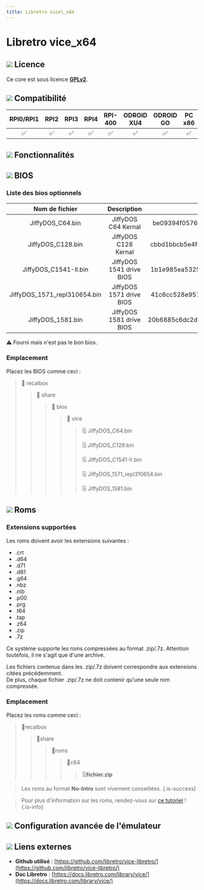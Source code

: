 ```yaml
---
title: Libretro vice\_x64
---
```


# Libretro vice\_x64



## ![](./gerald-g-parchment-background-or-border-5.svg) Licence

Ce core est sous licence [**GPLv2**](https://github.com/libretro/vice-libretro/blob/master/COPYING).

## ![](./compatibility.png) Compatibilité

| RPI0/RPI1 | RPI2 | RPI3 | RPI4 | RPI-400 | ODROID XU4 | ODROID GO | PC x86 | PC X86\_64 |
| :---: | :---: | :---: | :---: | :---: | :---: | :---: | :---: | :---: |
| ✅ | ✅ | ✅ | ✅ | ✅ | ✅ | ✅ | ✅ | ✅ |

## ![](./cogwheel-145804_640.png) Fonctionnalités



## ![](./tqfp32.svg) BIOS

### Liste des bios optionnels

| **Nom de fichier** | Description | MD5 | Fourni |
| :---: | :---: | :---: | :---: |
| JiffyDOS\_C64.bin | JiffyDOS C64 Kernal | be09394f0576cf81fa8bacf634daf9a2 | ⚠ |
| JiffyDOS\_C128.bin | JiffyDOS C128 Kernal | cbbd1bbcb5e4fd8046b6030ab71fc021 | ⚠ |
| JiffyDOS\_C1541-II.bin | JiffyDOS 1541 drive BIOS | 1b1e985ea5325a1f46eb7fd9681707bf | ⚠ |
| JiffyDOS\_1571\_repl310654.bin | JiffyDOS 1571 drive BIOS | 41c6cc528e9515ffd0ed9b180f8467c0 | ⚠ |
| JiffyDOS\_1581.bin | JiffyDOS 1581 drive BIOS | 20b6885c6dc2d42c38754a365b043d71 | ⚠ |

⚠ Fourni mais n'est pas le bon bios.

### Emplacement

Placez les BIOS comme ceci :

> 📁 recalbox
>
> > 📁 share
> >
> > > 📁 bios
> > >
> > > > 📁 vice
> > > >
> > > > > 🗒 JiffyDOS\_C64.bin
> > > > >
> > > > > 🗒 JiffyDOS\_C128.bin
> > > > >
> > > > > 🗒 JiffyDOS\_C1541-II.bin
> > > > >
> > > > > 🗒 JiffyDOS\_1571\_repl310654.bin
> > > > >
> > > > > 🗒 JiffyDOS\_1581.bin

## ![](./rom-30098_640.png) Roms

### **Extensions supportées**

Les roms doivent avoir les extensions suivantes :

* .crt
* .d64
* .d71
* .d81
* .g64
* .nbz
* .nib
* .p00
* .prg
* .t64
* .tap
* .z64
* .zip
* .7z

Ce système supporte les roms compressées au format .zip/.7z. Attention toutefois, il ne s'agit que d'une archive.

Les fichiers contenus dans les .zip/.7z doivent correspondre aux extensions citées précédemment.  
De plus, chaque fichier .zip/.7z ne doit contenir qu'une seule rom compressée.

### **Emplacement**

Placez les roms comme ceci : 

> 📁recalbox
>
> > 📁share
> >
> > > 📁roms
> > >
> > > > 📁c64
> > > >
> > > > > 🗒**fichier.zip**


>Les roms au format **No-Intro** sont vivement conseillées.
{.is-success}


>Pour plus d'information sur les roms, rendez-vous sur [ce tutoriel](/fr/tutoriels/jeux/generalite/les-roms-et-les-isos) !
{.is-info}

## ![](./hammer-28636_640.png) Configuration avancée de l'émulateur



## ![](./kisspng-web-development-world-wide-web-computer-icons-webs-world-wide-web-icon-png-5ab05c24477216.4540070115215073642927.png) Liens externes

* **Github utilisé** : [https://github.com/libretro/vice-libretro/](https://github.com/libretro/vice-libretro/)
* **Doc Libretro** : [https://docs.libretro.com/library/vice/](https://docs.libretro.com/library/vice/)

